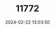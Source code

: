 ---
title: "11772"
category: "Leptoxis ampla"
draft: false
date: 2024-02-22 13:03:50
languages:
  English: ["Round Rocksnail"]
---